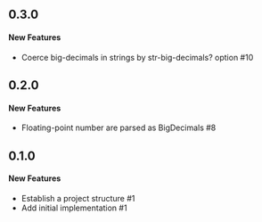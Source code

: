 ## 0.3.0

#### New Features

  - Coerce big-decimals in strings by str-big-decimals? option #10


## 0.2.0

#### New Features

  - Floating-point number are parsed as BigDecimals #8


## 0.1.0

#### New Features

  - Establish a project structure #1
  - Add initial implementation #1
